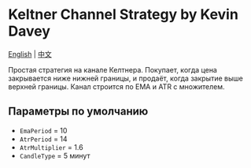 # Keltner Channel Strategy by Kevin Davey
[English](README.md) | [中文](README_cn.md)

Простая стратегия на канале Келтнера. Покупает, когда цена закрывается ниже нижней границы, и продаёт, когда закрытие выше верхней границы. Канал строится по EMA и ATR с множителем.

## Параметры по умолчанию
- `EmaPeriod` = 10
- `AtrPeriod` = 14
- `AtrMultiplier` = 1.6
- `CandleType` = 5 минут

